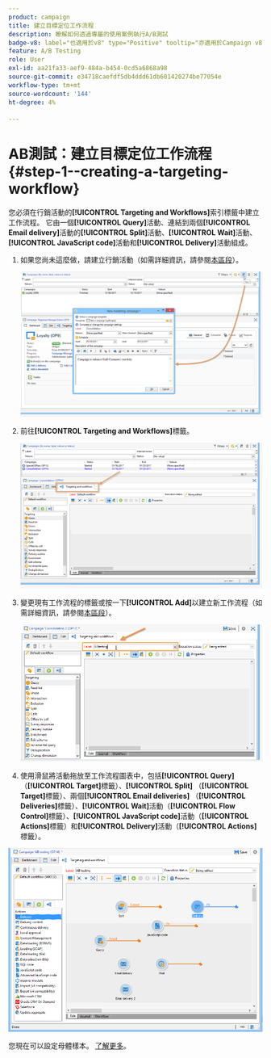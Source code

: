 ```yaml
---
product: campaign
title: 建立目標定位工作流程
description: 瞭解如何透過專屬的使用案例執行A/B測試
badge-v8: label="也適用於v8" type="Positive" tooltip="亦適用於Campaign v8"
feature: A/B Testing
role: User
exl-id: aa21fa33-aef9-484a-b454-0cd5a6868a98
source-git-commit: e34718caefdf5db4ddd61db601420274be77054e
workflow-type: tm+mt
source-wordcount: '144'
ht-degree: 4%

---
```


# AB測試：建立目標定位工作流程 {#step-1--creating-a-targeting-workflow}

您必須在行銷活動的&#x200B;**[!UICONTROL Targeting and Workflows]**&#x200B;索引標籤中建立工作流程。 它由一個&#x200B;**[!UICONTROL Query]**&#x200B;活動、連結到兩個&#x200B;**[!UICONTROL Email delivery]**&#x200B;活動的&#x200B;**[!UICONTROL Split]**&#x200B;活動、**[!UICONTROL Wait]**&#x200B;活動、**[!UICONTROL JavaScript code]**&#x200B;活動和&#x200B;**[!UICONTROL Delivery]**&#x200B;活動組成。

1. 如果您尚未這麼做，請建立行銷活動（如需詳細資訊，請參閱[本區段](../../campaign/using/setting-up-marketing-campaigns.md#creating-a-campaign)）。

   ![](assets/use_case_abtesting_targetwkfl_001.png)

1. 前往&#x200B;**[!UICONTROL Targeting and Workflows]**&#x200B;標籤。

   ![](assets/use_case_abtesting_targetwkfl_002.png)

1. 變更現有工作流程的標籤或按一下&#x200B;**[!UICONTROL Add]**&#x200B;以建立新工作流程（如需詳細資訊，請參閱[本區段](../../campaign/using/marketing-campaign-deliveries.md#selecting-the-target-population)）。

   ![](assets/use_case_abtesting_targetwkfl_003.png)

1. 使用滑鼠將活動拖放至工作流程圖表中，包括&#x200B;**[!UICONTROL Query]** （**[!UICONTROL Target]**&#x200B;標籤）、**[!UICONTROL Split]** （**[!UICONTROL Target]**&#x200B;標籤）、兩個&#x200B;**[!UICONTROL Email deliveries]** （**[!UICONTROL Deliveries]**&#x200B;標籤）、**[!UICONTROL Wait]**&#x200B;活動（**[!UICONTROL Flow Control]**&#x200B;標籤）、**[!UICONTROL JavaScript code]**&#x200B;活動（**[!UICONTROL Actions]**&#x200B;標籤）和&#x200B;**[!UICONTROL Delivery]**&#x200B;活動（**[!UICONTROL Actions]**&#x200B;標籤）。

![](assets/use_case_abtesting_targetwkfl_004.png)

您現在可以設定母體樣本。 [了解更多](a-b-testing-uc-population-samples.md)。
